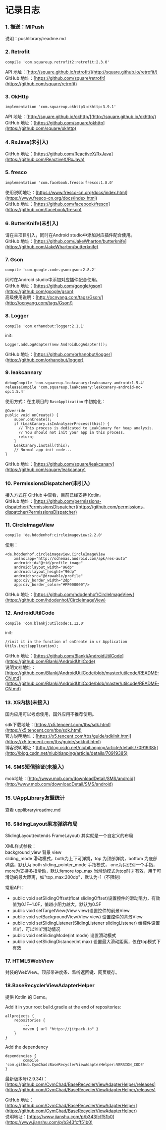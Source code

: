 # 记录日志
### 1. 推送：MIPush
说明：pushlibrary/readme.md  

### 2. Retrofit

    compile 'com.squareup.retrofit2:retrofit:2.3.0'

API 地址：[http://square.github.io/retrofit/](http://square.github.io/retrofit/)  
GitHub 地址：[https://github.com/square/retrofit](https://github.com/square/retrofit)  

### 3. OkHttp

    implementation 'com.squareup.okhttp3:okhttp:3.9.1'

API 地址：[http://square.github.io/okhttp/](http://square.github.io/okhttp/)  
GitHub 地址：[https://github.com/square/okhttp](https://github.com/square/okhttp)  

### 4. RxJava(未引入)

GitHub 地址：[https://github.com/ReactiveX/RxJava](https://github.com/ReactiveX/RxJava)  

### 5. fresco

    implementation 'com.facebook.fresco:fresco:1.8.0'

使用说明地址：[https://www.fresco-cn.org/docs/index.html](https://www.fresco-cn.org/docs/index.html)  
GitHub 地址：[https://github.com/facebook/fresco](https://github.com/facebook/fresco)  

### 6. ButterKnife(未引入)

请在主项目引入，同时在Android studio中添加对应插件配合使用。  
GitHub 地址：[https://github.com/JakeWharton/butterknife](https://github.com/JakeWharton/butterknife)  

### 7. Gson

    compile 'com.google.code.gson:gson:2.8.2'

同时在Android studio中添加对应插件配合使用。  
GitHub 地址：[https://github.com/google/gson](https://github.com/google/gson)  
高级使用说明：[http://ocnyang.com/tags/Gson/](http://ocnyang.com/tags/Gson/)  

### 8. Logger

    compile 'com.orhanobut:logger:2.1.1'

init:  

    Logger.addLogAdapter(new AndroidLogAdapter());

GitHub 地址：[https://github.com/orhanobut/logger](https://github.com/orhanobut/logger)  

### 9. leakcannary

    debugCompile 'com.squareup.leakcanary:leakcanary-android:1.5.4'
    releaseCompile 'com.squareup.leakcanary:leakcanary-android-no-op:1.5.4'

使用方式：在主项目的 `BaseApplication` 中初始化：  

    @Override
    public void onCreate() {
        super.onCreate();
        if (LeakCanary.isInAnalyzerProcess(this)) {
          // This process is dedicated to LeakCanary for heap analysis.
          // You should not init your app in this process.
          return;
        }
        LeakCanary.install(this);
        // Normal app init code...
    }

GitHub 地址：[https://github.com/square/leakcanary](https://github.com/square/leakcanary)  

### 10. PermissionsDispatcher(未引入)

接入方式在 GitHub 中查看，目前已经支持 Kotlin。  
GitHub 地址：[https://github.com/permissions-dispatcher/PermissionsDispatcher](https://github.com/permissions-dispatcher/PermissionsDispatcher)  

### 11. CircleImageView

    compile 'de.hdodenhof:circleimageview:2.2.0'

使用：

    <de.hdodenhof.circleimageview.CircleImageView
        xmlns:app="http://schemas.android.com/apk/res-auto"
        android:id="@+id/profile_image"
        android:layout_width="96dp"
        android:layout_height="96dp"
        android:src="@drawable/profile"
        app:civ_border_width="2dp"
        app:civ_border_color="#FF000000"/>

GitHub 地址：[https://github.com/hdodenhof/CircleImageView](https://github.com/hdodenhof/CircleImageView)  

### 12. AndroidUtilCode

    compile 'com.blankj:utilcode:1.12.0'

init:  

    //init it in the function of onCreate in ur Application
    Utils.init(application);

GitHub 地址：[https://github.com/Blankj/AndroidUtilCode](https://github.com/Blankj/AndroidUtilCode)  
说明文档地址：[https://github.com/Blankj/AndroidUtilCode/blob/master/utilcode/README-CN.md](https://github.com/Blankj/AndroidUtilCode/blob/master/utilcode/README-CN.md)  

### 13. X5内核(未接入)

国内应用可以考虑使用，国外应用不推荐使用。  

sdk下载地址：[https://x5.tencent.com/tbs/sdk.html](https://x5.tencent.com/tbs/sdk.html)  
官方说明地址：[https://x5.tencent.com/tbs/guide/sdkInit.html](https://x5.tencent.com/tbs/guide/sdkInit.html)  
博客说明地址：[http://blog.csdn.net/niubitianping/article/details/70919385](http://blog.csdn.net/niubitianping/article/details/70919385)  

### 14. SMS短信验证(未接入)

mob地址：[http://www.mob.com/downloadDetail/SMS/android](http://www.mob.com/downloadDetail/SMS/android)  

### 15. UAppLibrary友盟统计
查看 upplibrary/readme.md

### 16. SlidingLayout果冻弹跳布局
SlidingLayout(extends FrameLayout) 其实就是一个自定义的布局

XML样式参数：  
background_view 背景 view  
sliding_mode 滑动模式，both为上下可弹跳，top 为顶部弹跳，bottom 为底部弹跳，默认为 both sliding_pointer_mode 手指模式，
one为只识别一个手指，more为支持多指滑动，默认为more top_max 当滑动模式为top时才有效，用于可滑动的最大距离，如"top_max:200dp"，默认为-1（不限制）

常用API：  
* public void setSlidingOffset(float slidingOffset)设置控件的滑动阻力，有效值为0.1F~1.0F，值越小阻力越大，默认为0.5F
* public void setTargetView(View view)设置控件的前景View
* public void setBackgroundView(View view) 设置控件的背景View
* public void setSlidingListener(SlidingListener slidingListener) 给控件设置监听，可以监听滑动情况
* public void setSlidingMode(int mode) 设置滑动模式
* public void setSlidingDistance(int max) 设置最大滑动距离，仅在top模式下有效

### 17. HTML5WebView
封装的WebView。顶部带进度条、监听返回键、网页缓存。  

### 18.BaseRecyclerViewAdapterHelper
提供 Kotlin 的 Demo。

Add it in your root build.gradle at the end of repositories:

    allprojects {
        repositories {
            ...
            maven { url "https://jitpack.io" }
        }
    }

Add the dependency

    dependencies {
            compile 'com.github.CymChad:BaseRecyclerViewAdapterHelper:VERSION_CODE'
    }
    
最新版本号(2.9.34)：[https://github.com/CymChad/BaseRecyclerViewAdapterHelper/releases](https://github.com/CymChad/BaseRecyclerViewAdapterHelper/releases)

GitHub 地址：[https://github.com/CymChad/BaseRecyclerViewAdapterHelper](https://github.com/CymChad/BaseRecyclerViewAdapterHelper)  
说明地址：[https://www.jianshu.com/p/b343fcff51b0](https://www.jianshu.com/p/b343fcff51b0)  
